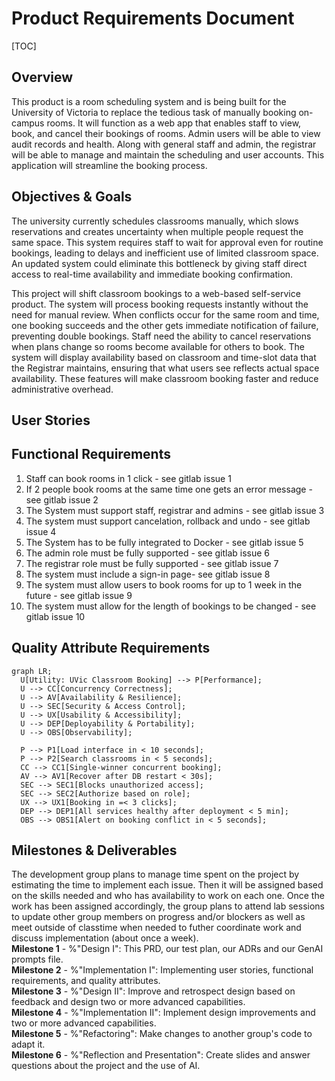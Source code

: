 Product Requirements Document
=====

[TOC]

## Overview
This product is a room scheduling system and is being built for the University of Victoria to replace the tedious task of manually booking on-campus rooms. It will function as a web app that enables staff to view, book, and cancel their bookings of rooms. Admin users will be able to view audit records and health. Along with general staff and admin, the registrar will be able to manage and maintain the scheduling and user accounts. This application will streamline the booking process.

## Objectives & Goals

The university currently schedules classrooms manually, which slows reservations and creates uncertainty when multiple people request the same space. This system requires staff to wait for approval even for routine bookings, leading to delays and inefficient use of limited classroom space. An updated system could eliminate this bottleneck by giving staff direct access to real-time availability and immediate booking confirmation.

This project will shift classroom bookings to a web-based self-service product. The system will process booking requests instantly without the need for manual review. When conflicts occur for the same room and time, one booking succeeds and the other gets immediate notification of failure, preventing double bookings. Staff need the ability to cancel reservations when plans change so rooms become available for others to book. The system will display availability based on classroom and time-slot data that the Registrar maintains, ensuring that what users see reflects actual space availability. These features will make classroom booking faster and reduce administrative overhead.

## User Stories

## Functional Requirements
1. Staff can book rooms in 1 click - see gitlab issue 1
2. If 2 people book rooms at the same time one gets an error message - see gitlab issue 2
3. The System must support staff, registrar and admins - see gitlab issue 3
4. The system must support cancelation, rollback and undo - see gitlab issue 4
5. The System has to be fully integrated to Docker - see gitlab issue 5
6. The admin role must be fully supported - see gitlab issue 6
7. The registrar role must be fully supported - see gitlab issue 7
8. The system must include a sign-in page- see gitlab issue 8
9. The system must allow users to book rooms for up to 1 week in the future - see gitlab issue 9
10. The system must allow for the length of bookings to be changed - see gitlab issue 10

## Quality Attribute Requirements
```mermaid
graph LR;
  U[Utility: UVic Classroom Booking] --> P[Performance];
  U --> CC[Concurrency Correctness];
  U --> AV[Availability & Resilience];
  U --> SEC[Security & Access Control];
  U --> UX[Usability & Accessibility];
  U --> DEP[Deployability & Portability];
  U --> OBS[Observability];

  P --> P1[Load interface in < 10 seconds];
  P --> P2[Search classrooms in < 5 seconds];
  CC --> CC1[Single-winner concurrent booking];
  AV --> AV1[Recover after DB restart < 30s];
  SEC --> SEC1[Blocks unauthorized access];
  SEC --> SEC2[Authorize based on role];
  UX --> UX1[Booking in =< 3 clicks];
  DEP --> DEP1[All services healthy after deployment < 5 min];
  OBS --> OBS1[Alert on booking conflict in < 5 seconds];
```


## Milestones & Deliverables
The development group plans to manage time spent on the project by estimating the time to implement each issue. Then it will be assigned based on the skills needed and who has availability to work on each one. Once the work has been assigned accordingly, the group plans to attend lab sessions to update other group members on progress and/or blockers as well as meet outside of classtime when needed to futher coordinate work and discuss implementation (about once a week).\
**Milestone 1** - %"Design I": This PRD, our test plan, our ADRs and our GenAI prompts file.\
**Milestone 2** - %"Implementation I": Implementing user stories, functional requirements, and quality attributes.\
**Milestone 3** - %"Design II": Improve and retrospect design based on feedback and design two or more advanced capabilities.\
**Milestone 4** - %"Implementation II": Implement design improvements and two or more advanced capabilities.\
**Milestone 5** - %"Refactoring": Make changes to another group's code to adapt it.\
**Milestone 6** - %"Reflection and Presentation": Create slides and answer questions about the project and the use of AI.
